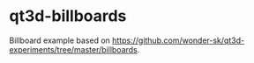 # qt3d-billboards
Billboard example based on https://github.com/wonder-sk/qt3d-experiments/tree/master/billboards.
